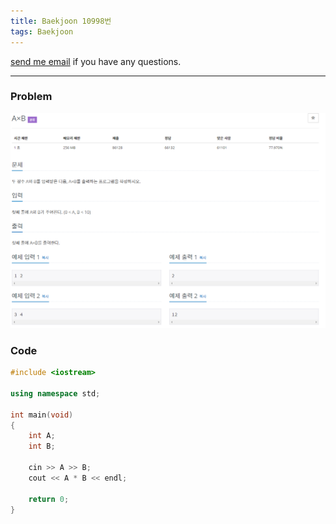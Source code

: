 ```yaml
---
title: Baekjoon 10998번
tags: Baekjoon
---
```


[send me email](mailto:jewel7492@gmail.com) if you have any questions.

<!--more-->

---
### Problem  
   
![그림1](/assets/Baekjoon/10998/1.PNG)  

### Code  
```cpp
#include <iostream> 

using namespace std;
 
int main(void)
{
    int A;
    int B;

    cin >> A >> B;
    cout << A * B << endl;
    
    return 0;
}
```